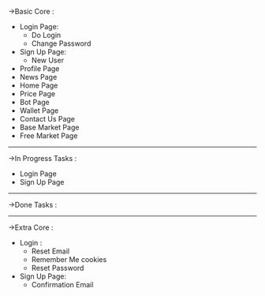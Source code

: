 ->Basic Core :
  - Login Page:
    + Do Login
    + Change Password
  - Sign Up Page:
    + New User
  - Profile Page
  - News Page
  - Home Page
  - Price Page
  - Bot Page
  - Wallet Page
  - Contact Us Page
  - Base Market Page
  - Free Market Page

-------------------------------------------------------------------------------------------------------------------------
->In Progress Tasks :
  - Login Page
  - Sign Up Page



-------------------------------------------------------------------------------------------------------------------------



->Done Tasks :



-------------------------------------------------------------------------------------------------------------------------


->Extra Core :
  - Login :
    + Reset Email
    + Remember Me cookies
    + Reset Password
 - Sign Up Page:
    + Confirmation Email
